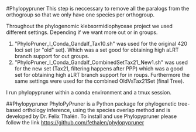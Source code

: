 #Phylopypruner
This step is neccessary to remove all the paralogs from the orthogroup so that we only have one species per orthogroup.

Throughout the phylogenomic klebsormidiophyceae project we used different settings. Depending if we want more out or in groups.

1) "PhyloPruner_I_Conda_Gandalf_Tax10.sh" was used for the original 420 loci set (or "old" set). Which was a set good for obtaining high aLRT branch support for out groups.
2) "PhyloPruner_I_Conda_Gandalf_CombinedSetTax21_New1.sh" was used for the new set (Tax21, filtering happens after PPP) which was a good set for obtaining high aLRT branch support for in roups. Furthermore the same settings were used for the combined OldVsTax21Set (final Tree).

I run phylopypruner within a conda environment and a tmux session.

##Phylopypruner
PhyloPyPruner is a Python package for phylogenetic tree-based orthology inference, using the species overlap method and is developed by Dr. Felix Thalén.
To install and use Phylopypruner please follow the link https://github.com/fethalen/phylopypruner